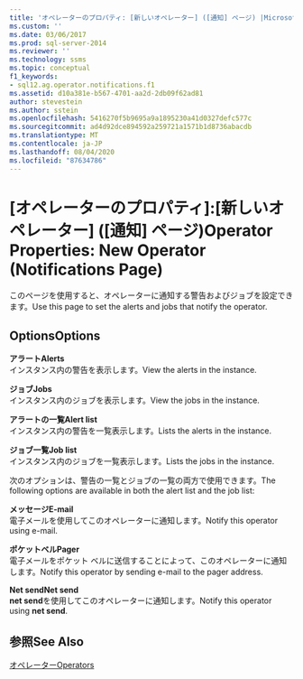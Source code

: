 ```yaml
---
title: 'オペレーターのプロパティ: [新しいオペレーター] ([通知] ページ) |Microsoft Docs'
ms.custom: ''
ms.date: 03/06/2017
ms.prod: sql-server-2014
ms.reviewer: ''
ms.technology: ssms
ms.topic: conceptual
f1_keywords:
- sql12.ag.operator.notifications.f1
ms.assetid: d10a381e-b567-4701-aa2d-2db09f62ad81
author: stevestein
ms.author: sstein
ms.openlocfilehash: 5416270f5b9695a9a1895230a41d0327defc577c
ms.sourcegitcommit: ad4d92dce894592a259721a1571b1d8736abacdb
ms.translationtype: MT
ms.contentlocale: ja-JP
ms.lasthandoff: 08/04/2020
ms.locfileid: "87634786"
---
```

# <a name="operator-properties-new-operator-notifications-page"></a><span data-ttu-id="54edb-102">[オペレーターのプロパティ]:[新しいオペレーター] ([通知] ページ)</span><span class="sxs-lookup"><span data-stu-id="54edb-102">Operator Properties: New Operator (Notifications Page)</span></span>
  <span data-ttu-id="54edb-103">このページを使用すると、オペレーターに通知する警告およびジョブを設定できます。</span><span class="sxs-lookup"><span data-stu-id="54edb-103">Use this page to set the alerts and jobs that notify the operator.</span></span>  
  
## <a name="options"></a><span data-ttu-id="54edb-104">Options</span><span class="sxs-lookup"><span data-stu-id="54edb-104">Options</span></span>  
 <span data-ttu-id="54edb-105">**アラート**</span><span class="sxs-lookup"><span data-stu-id="54edb-105">**Alerts**</span></span>  
 <span data-ttu-id="54edb-106">インスタンス内の警告を表示します。</span><span class="sxs-lookup"><span data-stu-id="54edb-106">View the alerts in the instance.</span></span>  
  
 <span data-ttu-id="54edb-107">**ジョブ**</span><span class="sxs-lookup"><span data-stu-id="54edb-107">**Jobs**</span></span>  
 <span data-ttu-id="54edb-108">インスタンス内のジョブを表示します。</span><span class="sxs-lookup"><span data-stu-id="54edb-108">View the jobs in the instance.</span></span>  
  
 <span data-ttu-id="54edb-109">**アラートの一覧**</span><span class="sxs-lookup"><span data-stu-id="54edb-109">**Alert list**</span></span>  
 <span data-ttu-id="54edb-110">インスタンス内の警告を一覧表示します。</span><span class="sxs-lookup"><span data-stu-id="54edb-110">Lists the alerts in the instance.</span></span>  
  
 <span data-ttu-id="54edb-111">**ジョブ一覧**</span><span class="sxs-lookup"><span data-stu-id="54edb-111">**Job list**</span></span>  
 <span data-ttu-id="54edb-112">インスタンス内のジョブを一覧表示します。</span><span class="sxs-lookup"><span data-stu-id="54edb-112">Lists the jobs in the instance.</span></span>  
  
 <span data-ttu-id="54edb-113">次のオプションは、警告の一覧とジョブの一覧の両方で使用できます。</span><span class="sxs-lookup"><span data-stu-id="54edb-113">The following options are available in both the alert list and the job list:</span></span>  
  
 <span data-ttu-id="54edb-114">**メッセージ**</span><span class="sxs-lookup"><span data-stu-id="54edb-114">**E-mail**</span></span>  
 <span data-ttu-id="54edb-115">電子メールを使用してこのオペレーターに通知します。</span><span class="sxs-lookup"><span data-stu-id="54edb-115">Notify this operator using e-mail.</span></span>  
  
 <span data-ttu-id="54edb-116">**ポケットベル**</span><span class="sxs-lookup"><span data-stu-id="54edb-116">**Pager**</span></span>  
 <span data-ttu-id="54edb-117">電子メールをポケット ベルに送信することによって、このオペレーターに通知します。</span><span class="sxs-lookup"><span data-stu-id="54edb-117">Notify this operator by sending e-mail to the pager address.</span></span>  
  
 <span data-ttu-id="54edb-118">**Net send**</span><span class="sxs-lookup"><span data-stu-id="54edb-118">**Net send**</span></span>  
 <span data-ttu-id="54edb-119">**net send**を使用してこのオペレーターに通知します。</span><span class="sxs-lookup"><span data-stu-id="54edb-119">Notify this operator using **net send**.</span></span>  
  
## <a name="see-also"></a><span data-ttu-id="54edb-120">参照</span><span class="sxs-lookup"><span data-stu-id="54edb-120">See Also</span></span>  
 [<span data-ttu-id="54edb-121">オペレーター</span><span class="sxs-lookup"><span data-stu-id="54edb-121">Operators</span></span>](operators.md)  
  
  
